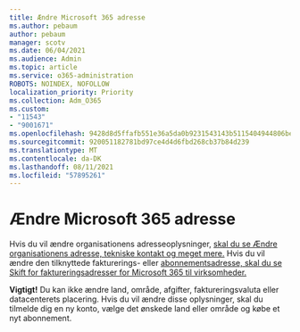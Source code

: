 ```yaml
---
title: Ændre Microsoft 365 adresse
ms.author: pebaum
author: pebaum
manager: scotv
ms.date: 06/04/2021
ms.audience: Admin
ms.topic: article
ms.service: o365-administration
ROBOTS: NOINDEX, NOFOLLOW
localization_priority: Priority
ms.collection: Adm_O365
ms.custom:
- "11543"
- "9001671"
ms.openlocfilehash: 9428d8d5ffafb551e36a5da0b9231543143b5115404944806bed3e985aac8679
ms.sourcegitcommit: 920051182781bd97ce4d4d6fbd268cb37b84d239
ms.translationtype: MT
ms.contentlocale: da-DK
ms.lasthandoff: 08/11/2021
ms.locfileid: "57895261"
---
```

# <a name="change-your-microsoft-365-address"></a>Ændre Microsoft 365 adresse

Hvis du vil ændre organisationens adresseoplysninger, [skal du se Ændre organisationens adresse, tekniske kontakt og meget mere.](https://docs.microsoft.com/microsoft-365/admin/manage/change-address-contact-and-more) Hvis du vil ændre den tilknyttede fakturerings- eller [abonnementsadresse, skal du se Skift for faktureringsadresser for Microsoft 365 til virksomheder.](https://docs.microsoft.com/microsoft-365/commerce/billing-and-payments/change-your-billing-addresses) 

**Vigtigt!** Du kan ikke ændre land, område, afgifter, faktureringsvaluta eller datacenterets placering. Hvis du vil ændre disse oplysninger, skal du tilmelde dig en ny konto, vælge det ønskede land eller område og købe et nyt abonnement. 